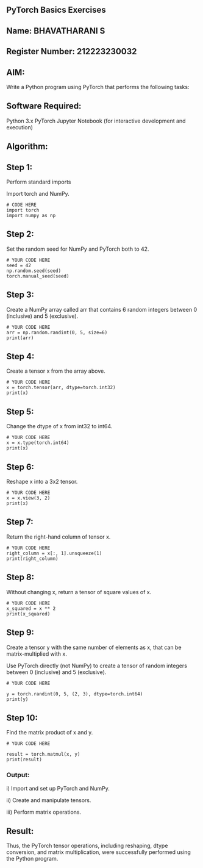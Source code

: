 ## PyTorch Basics Exercises

## Name: BHAVATHARANI S
## Register Number: 212223230032

## AIM:
Write a Python program using PyTorch that performs the following tasks:

## Software Required:
Python 3.x
PyTorch
Jupyter Notebook (for interactive development and execution)
## Algorithm:
## Step 1:

Perform standard imports

Import torch and NumPy.
```
# CODE HERE
import torch
import numpy as np
```

## Step 2:
Set the random seed for NumPy and PyTorch both to 42.
```
# YOUR CODE HERE
seed = 42
np.random.seed(seed)
torch.manual_seed(seed)
```

## Step 3:
Create a NumPy array called arr that contains 6 random integers between 0 (inclusive) and 5 (exclusive).
```
# YOUR CODE HERE
arr = np.random.randint(0, 5, size=6)
print(arr)
```

## Step 4:
Create a tensor x from the array above.
```
# YOUR CODE HERE
x = torch.tensor(arr, dtype=torch.int32)
print(x)
```

## Step 5:
Change the dtype of x from int32 to int64.
```
# YOUR CODE HERE
x = x.type(torch.int64)
print(x)
```

## Step 6:
Reshape x into a 3x2 tensor.
```
# YOUR CODE HERE
x = x.view(3, 2)
print(x)
```

## Step 7:
Return the right-hand column of tensor x.
```
# YOUR CODE HERE
right_column = x[:, 1].unsqueeze(1) 
print(right_column)
```

## Step 8:
Without changing x, return a tensor of square values of x.
```
# YOUR CODE HERE
x_squared = x ** 2
print(x_squared)
```

## Step 9:
Create a tensor y with the same number of elements as x, that can be matrix-multiplied with x.

Use PyTorch directly (not NumPy) to create a tensor of random integers between 0 (inclusive) and 5 (exclusive).
```
# YOUR CODE HERE

y = torch.randint(0, 5, (2, 3), dtype=torch.int64)
print(y)
```

## Step 10:
Find the matrix product of x and y.
```
# YOUR CODE HERE

result = torch.matmul(x, y)
print(result)
```

### Output:
i) Import and set up PyTorch and NumPy.

ii) Create and manipulate tensors.

iii) Perform matrix operations.

## Result:
Thus, the PyTorch tensor operations, including reshaping, dtype conversion, and matrix multiplication, were successfully performed using the Python program.

